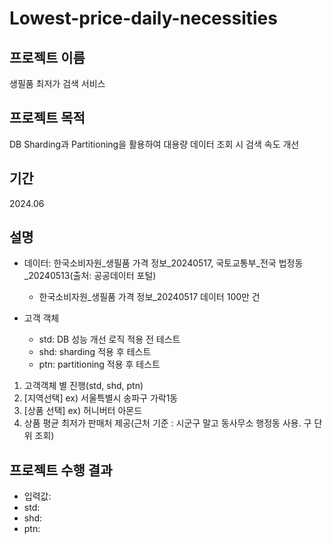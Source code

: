 # Lowest-price-daily-necessities

## 프로젝트 이름
생필품 최저가 검색 서비스

## 프로젝트 목적
DB Sharding과 Partitioning을 활용하여 대용량 데이터 조회 시 검색 속도 개선

## 기간
2024.06

## 설명
- 데이터: 한국소비자원_생필품 가격 정보_20240517, 국토교통부_전국 법정동_20240513(출처: 공공데이터 포털)
  - 한국소비자원_생필품 가격 정보_20240517 데이터 100만 건

- 고객 객체
  - std: DB 성능 개선 로직 적용 전 테스트
  - shd: sharding 적용 후 테스트
  - ptn: partitioning 적용 후 테스트

1. 고객객체 별 진행(std, shd, ptn)
2. [지역선택] ex) 서울특별시 송파구 가락1동
3. [상품 선택] ex) 허니버터 아몬드
4. 상품 평균 최저가 판매처 제공(근처 기준 : 시군구 말고 동사무소 행정동 사용. 구 단위 조회)

## 프로젝트 수행 결과
- 입력값:
- std: 
- shd: 
- ptn: 
